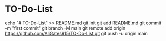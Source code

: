 # TO-Do-List
echo "# TO-Do-List" >> README.md
git init
git add README.md
git commit -m "first commit"
git branch -M main
git remote add origin https://github.com/AliGates915/TO-Do-List.git
git push -u origin main
